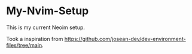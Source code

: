 # My-Nvim-Setup

This is my current Neoim setup.

Took a inspiration from https://github.com/josean-dev/dev-environment-files/tree/main.
